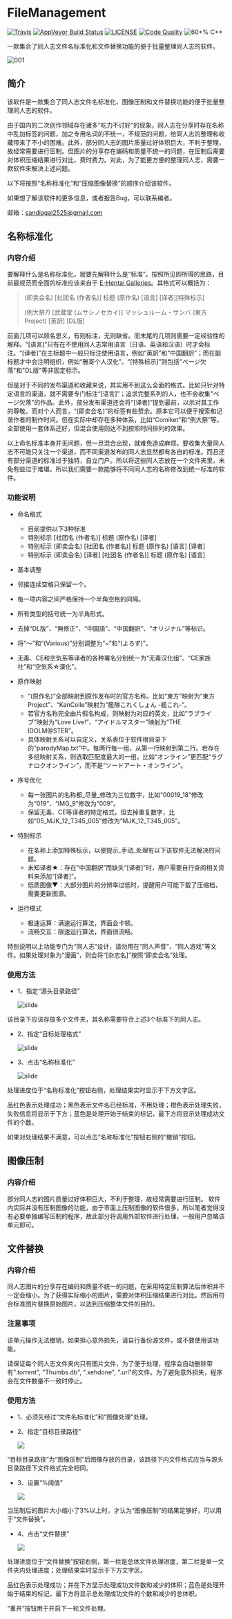 # FileManagement 


[![Travis](https://img.shields.io/travis/Sandiagal/DoujinFix.svg?style=flat-square&label=Travis+CI)](https://travis-ci.org/Sandiagal/DoujinFix)
[![AppVeyor Build Status](https://img.shields.io/appveyor/ci/Sandiagal/DoujinFix.svg?style=flat-square&label=AppVeyor&logo=appveyor)](https://ci.appveyor.com/project/Sandiagal/doujinfix/branch/master)
[![LICENSE](https://img.shields.io/github/license/Sandiagal/DoujinFix.svg?style=flat-square)](https://github.com/Sandiagal/DoujinFix/blob/master/LICENSE)
[![Code Quality](https://api.codacy.com/project/badge/Grade/bafffe84e9ac4c8dbb085fbf212b7097)](https://www.codacy.com/app/Sandiagal/DoujinFix?utm_source=github.com&amp;utm_medium=referral&amp;utm_content=Sandiagal/DoujinFix&amp;utm_campaign=Badge_Grade )
![60+% C++](https://img.shields.io/github/languages/top/Sandiagal/DoujinFix.svg?style=flat-square)

[download-badge]: https://img.shields.io/github/downloads/Sandiagal/DoujinFix/total.svg?style=flat-square "Download status"

一款集合了同人志文件名标准化和文件替换功能的便于批量整理同人志的软件。

![001](assets/001.jpg)

## 简介

该软件是一款集合了同人志文件名标准化、图像压制和文件替换功能的便于批量整理同人志的软件。

由于国内的二次创作领域存在诸多“吃力不讨好”的现象，同人志在分享时存在名称中乱加标签的问题，加之专用名词的不统一，不规范的问题，给同人志的整理和收藏带来了不小的困难。此外，部分同人志的图片质量过好体积巨大，不利于整理，故经常需要进行压制。但图片的分享存在编码和质量不统一的问题，在压制后需要对体积压缩结果进行对比，费时费力。对此，为了能更方便的整理同人志，需要一款软件来解决上述问题。

以下将按照“名称标准化”和“压缩图像替换”的顺序介绍该软件。

如果想了解该软件的更多信息，或者报告Bug，可以联系编者。

邮箱：sandiagal2525@gmail.com

## 名称标准化

### 内容介绍

要解释什么是名称标准化，就要先解释什么是“标准”。按照所见即所得的思路，目前最规范而全面的标准应该来自于 [E-Hentai Galleries](https://ehwiki.org/wiki/Renaming)。其格式可以概括为：

>   (即卖会名) \[社团名 (作者名)] 标题 (原作名) \[语言] \[译者]\[特殊标示]
>
>   (例大祭7) \[武蔵堂 (ムサシノセカイ)] マッシュルーム・サンバ (東方Project) \[英訳] \[DL版]

前面几项可以顾名思义，有则标注，无则缺省。而末尾的几项则需要一定经验性的解释。“\[语言]”只有在不使用同人志常用语言（日语、英语和汉语）时才会标注。“\[译者]”在主标题中一般只标注使用语言，例如“英訳”和“中国翻訳”；而在副标题才中会注明组织，例如“雅哥个人汉化”。“\[特殊标示]”则包括"ページ欠落"和"DL版"等非固定标示。

但是对于不同的发布渠道和收藏来说，其实用不到这么全面的格式。比如只针对特定语言的渠道，就不需要专门标注“\[语言]”；追求完整系列的人，也不会收集"ページ欠落"的作品。此外，部分发布渠道还会将“\[译者]”提到最前，以示对其工作的尊敬。而对个人而言，“(即卖会名)”的标签有些赘余。原本它可以便于搜索和记录作者的制作时间。但在实际中却存在多种体系，比如“Comiket”和“例大祭”等。全部使用一套体系还好，但混合使用则达不到按照时间排列的效果。

以上命名标准本身并无问题，但一旦混合出现，就难免造成麻烦。要收集大量同人志不可能只关注一个渠道，而不同渠道发布的同人志显然都有各自的标准。而且还有部分渠道的标准过于独特，自立门户。所以将这些同人志放在一个文件夹里，未免有些过于难堪。所以我们需要一款能够将不同同人志的名称修改到统一标准的软件。

### 功能说明

- 命名格式

   - 目前提供以下3种标准
   - 特别标示 \[社团名 (作者名)] 标题 (原作名) \[译者]
   - 特别标示 (即卖会名) \[社团名 (作者名)] 标题 (原作名) \[语言] \[译者]
   - 特别标示 (即卖会名) \[译者] \[社团名 (作者名)] 标题 (原作名) \[语言]

-   基本调整

   - 邻接连续空格只保留一个。
   - 每一项内容之间严格保持一个半角空格的间隔。
   - 所有类型的括号统一为半角形式。
   - 去掉“DL版”、“無修正”、“中国語”、“中国翻訳”、“オリジナル”等标识。
   - 将“～”和“(Various)”分别调整为“~”和“(よろず)”。
   - 无毒、CE和空気系等译者的各种署名分别统一为“无毒汉化组”、“CE家族社”和“空気系☆漢化”。

- 原作映射

   - “(原作名)”全部映射到原作发布时的官方名称。比如“東方”映射为“東方Project”、“KanColle”映射为“艦隊これくしょん -艦これ-”。
   - 若官方名称完全由片假名构成，则映射为对应的英文，比如“ラブライブ”映射为“Love Live!”、“アイドルマスター”映射为“THE IDOLM@STER”。
   - 具体映射关系可以自定义，关系表位于软件根目录下的“parodyMap.txt”中。每两行每一组，从第一行映射到第二行。若存在多组映射关系，则选取匹配度最大的一组，比如“オンライン”更匹配“ラグナロクオンライン”，而不是“ソードアート・オンライン”。

- 序号优化

   - 每一张图片的名称都_尽量_修改为三位数字，比如“00019_18”修改为“019”、“IMG_9”修改为“009”。
   - 保留无毒、CE等译者的特定格式，但去掉重复数字，比如“05_MJK_12_T345_005”修改为“MJK_12_T345_005”。

- 特别标示

   - 在名称上添加特殊标示，以便提示_手动_处理有以下该软件无法解决的问题。
   - 未知译者★：存在“中国翻訳”而缺失“\[译者]”时，用户需要自行查阅相关资料来添加“\[译者]”。
   - 低质图像▼：大部分图片的分辨率过低时，提醒用户可能下载了压缩档，需要更新图源。

- 运行模式

   - 极速运算：满速运行算法，界面会卡顿。
   - 流畅交互：限速运行算法，界面很流畅。
 
特别说明以上功能专门为“同人志”设计，请勿用在“同人声音”、“同人游戏”等文件。如果处理对象为“漫画”，则会将“\[杂志名]”按照“即卖会名”处理。

### 使用方法

- 1、指定“源头目录路径”

  ![slide](https://raw.githubusercontent.com/Sandiagal/DoujinFix/master/old_version/2.4/image/2.jpg) 
  
该目录下应该存放多个文件夹，其名称需要符合上述3个标准下的同人志。

- 2、指定“目标处理格式”

  ![slide](https://raw.githubusercontent.com/Sandiagal/DoujinFix/master/old_version/2.4/image/3.jpg) 

- 3、点击“名称标准化”

  ![slide](https://raw.githubusercontent.com/Sandiagal/DoujinFix/master/old_version/2.4/image/4.jpg)

处理进度位于“名称标准化”按钮右侧，处理结果实时显示于下方文字区。

品红色表示处理成功；黑色表示文件名已经标准，不用处理；橙色表示处理失败，失败信息将显示于下方；蓝色是处理开始于结束的标记，最下方将显示处理成功文件的个数。

如果对处理结果不满意，可以点击“名称标准化”按钮右侧的“撤销”按钮。

## 图像压制

### 内容介绍

部分同人志的图片质量过好体积巨大，不利于整理，故经常需要进行压制。	软件内实际并没有压制图像的功能，由于市面上压制图像的软件很多，所以笔者觉得没有必要单独编写压制的程序，故此部分将调用外部软件进行处理，一般用户忽略该单元即可。

## 文件替换

### 内容介绍

同人志图片的分享存在编码和质量不统一的问题，在采用特定压制算法后体积并不一定会缩小。为了获得实际缩小的图片，需要对体积压缩结果进行对比。然后用符合标准图片替换原始图片，以达到压缩整体文件的目的。

### 注意事项

该单元操作无法撤销，如果担心意外损失，请自行备份源文件，或不要使用该功能。

请保证每个同人志文件夹内只有图片文件，为了便于处理，程序会自动删除带有".torrent", "Thumbs.db", ".xehdone", ".url"的文件。为了避免意外损失，程序会在文件数量不一致时停止。

### 使用方法

- 1、必须先经过“文件名标准化”和“图像处理”处理。

- 2、指定“目标目录路径”

  ![](https://raw.githubusercontent.com/Sandiagal/DoujinFix/master/old_version/2.4/image/5.jpg) 

“目标目录路径”为“图像压制”后图像存放的目录，该路径下内文件格式应当与源头目录路径下文件格式完全相同。

- 3、设置“%阈值”

  ![](https://raw.githubusercontent.com/Sandiagal/DoujinFix/master/old_version/2.4/image/6.jpg) 

当压制后的图片大小缩小了3%以上时，才认为“图像压制”的结果足够好，可以用于“文件替换”。

- 4、点击“文件替换”

  ![](https://raw.githubusercontent.com/Sandiagal/DoujinFix/master/old_version/2.4/image/7.jpg) 

处理进度位于“文件替换”按钮右侧，第一栏是总体文件处理进度，第二栏是单一文件夹内处理进度；处理结果实时显示于下方文字区。

品红色表示处理成功；并在下方显示处理成功文件数和减少的体积；蓝色是处理开始于结束的标记，最下方将显示总处理成功文件的个数和减少的总体积。

“重开”按钮用于开启下一轮文件处理。


